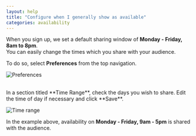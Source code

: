 ```yaml
---
layout: help
title: "Configure when I generally show as available"
categories: availability
---
```


When you sign up, we set a default sharing window of **Monday - Friday, 8am to 8pm**.
<br>
You can easily change the times which you share with your audience.

To do so, select **Preferences** from the top navigation.

![Preferences](https://imgur.com/Qhzho2h.png)

<br>
In a section titled **Time Range**, check the days you wish to share.
Edit the time of day if necessary and click **Save**.

![Time range](https://imgur.com/GPu5hgw.png)

In the example above, availability on **Monday - Friday, 9am - 5pm** is shared with the audience.
